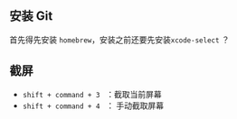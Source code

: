 ## 安装 Git

首先得先安装 `homebrew`，安装之前还要先安装`xcode-select` ？



## 截屏

- `shift + command + 3 ` ：截取当前屏幕
- `shift + command + 4 ` ： 手动截取屏幕